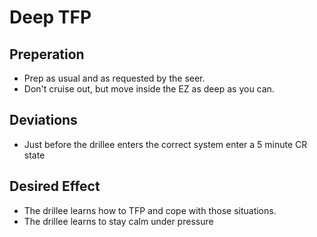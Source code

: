 # Deep TFP

## Preperation
* Prep as usual and as requested by the seer.    
* Don't cruise out, but move inside the EZ as deep as you can.  

## Deviations
* Just before the drillee enters the correct system enter a 5 minute CR state

## Desired Effect
* The drillee learns how to TFP and cope with those situations.
* The drillee learns to stay calm under pressure
